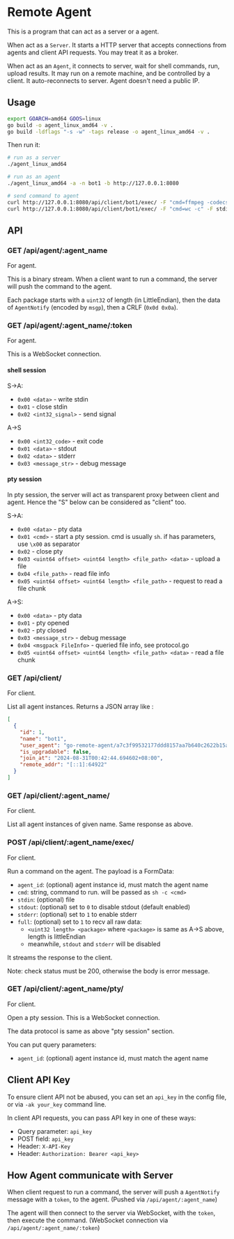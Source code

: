 # Remote Agent

This is a program that can act as a server or a agent.

When act as a `Server`. It starts a HTTP server that accepts connections from agents and client API requests.
You may treat it as a broker.

When act as an `Agent`, it connects to server, wait for shell commands, run, upload results. It may run on a remote machine, and be controlled by a client.
It auto-reconnects to server. Agent doesn't need a public IP.

## Usage

```sh
export GOARCH=amd64 GOOS=linux
go build -o agent_linux_amd64 -v .
go build -ldflags "-s -w" -tags release -o agent_linux_amd64 -v .
```

Then run it:

```sh
# run as a server
./agent_linux_amd64

# run as an agent
./agent_linux_amd64 -a -n bot1 -b http://127.0.0.1:8080

# send command to agent
curl http://127.0.0.1:8080/api/client/bot1/exec/ -F "cmd=ffmpeg -codecs" -F stderr=1
curl http://127.0.0.1:8080/api/client/bot1/exec/ -F "cmd=wc -c" -F stdin=@file.bin
```

## API

### GET /api/agent/:agent_name

For agent.

This is a binary stream. When a client want to run a command, the server will push the command to the agent.

Each package starts with a `uint32` of length (in LittleEndian), then the data of `AgentNotify` (encoded by `msgp`), then a CRLF (`0x0d 0x0a`).

### GET /api/agent/:agent_name/:token

For agent.

This is a WebSocket connection.

#### shell session

S->A:

- `0x00 <data>` - write stdin
- `0x01` - close stdin
- `0x02 <int32_signal>` - send signal

A->S

- `0x00 <int32_code>` - exit code
- `0x01 <data>` - stdout
- `0x02 <data>` - stderr
- `0x03 <message_str>` - debug message

#### pty session

In pty session, the server will act as transparent proxy between client and agent. Hence the "S" below can be considered as "client" too.

S->A:

- `0x00 <data>` - pty data
- `0x01 <cmd>` - start a pty session. cmd is usually `sh`. if has parameters, use `\x00` as separator
- `0x02` - close pty
- `0x03 <uint64 offset> <uint64 length> <file_path> <data>` - upload a file
- `0x04 <file_path>` - read file info
- `0x05 <uint64 offset> <uint64 length> <file_path>` - request to read a file chunk

A->S:

- `0x00 <data>` - pty data
- `0x01` - pty opened
- `0x02` - pty closed
- `0x03 <message_str>` - debug message
- `0x04 <msgpack FileInfo>` - queried file info, see protocol.go
- `0x05 <uint64 offset> <uint64 length> <file_path> <data>` - read a file chunk

### GET /api/client/

For client.

List all agent instances. Returns a JSON array like :

```json
[
  {
    "id": 1,
    "name": "bot1",
    "user_agent": "go-remote-agent/a7c3f99532177ddd8157aa7b640c2622b15af9c2@1725035270 (darwin; amd64)",
    "is_upgradable": false,
    "join_at": "2024-08-31T00:42:44.694602+08:00",
    "remote_addr": "[::1]:64922"
  }
]
```

### GET /api/client/:agent_name/

For client.

List all agent instances of given name. Same response as above.

### POST /api/client/:agent_name/exec/

For client.

Run a command on the agent. The payload is a FormData:

- `agent_id`: (optional) agent instance id, must match the agent name
- `cmd`: string, command to run. will be passed as `sh -c <cmd>`
- `stdin`: (optional) file
- `stdout`: (optional) set to `0` to disable stdout (default enabled)
- `stderr`: (optional) set to `1` to enable stderr
- `full`: (optional) set to `1` to recv all raw data:
  - `<uint32 length> <package>` where `<package>` is same as A->S above, length is littleEndian
  - meanwhile, `stdout` and `stderr` will be disabled

It streams the response to the client.

Note: check status must be 200, otherwise the body is error message.

### GET /api/client/:agent_name/pty/

For client.

Open a pty session. This is a WebSocket connection.

The data protocol is same as above "pty session" section.

You can put query parameters:

- `agent_id`: (optional) agent instance id, must match the agent name

## Client API Key

To ensure client API not be abused, you can set an `api_key` in the config file, or via `-ak your_key` command line.

In client API requests, you can pass API key in one of these ways:

- Query parameter: `api_key`
- POST field: `api_key`
- Header: `X-API-Key`
- Header: `Authorization: Bearer <api_key>`

## How Agent communicate with Server

When client request to run a command, the server will push a `AgentNotify` message with a `token`, to the agent.
(Pushed via `/api/agent/:agent_name`)

The agent will then connect to the server via WebSocket, with the `token`, then execute the command.
(WebSocket connection via `/api/agent/:agent_name/:token`)
